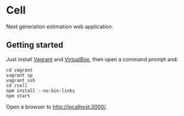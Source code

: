 Cell
====

Next generation estimation web application.

Getting started
---------------

Just install [Vagrant](http://www.vagrantup.com/) and [VirtualBox](https://www.virtualbox.org/), then open a command prompt and:

	cd vagrant
	vagrant up
	vagrant ssh
	cd /cell
	npm install --no-bin-links
	npm start
	
Open a browser to [http://localhost:3000/](http://localhost:3000/).